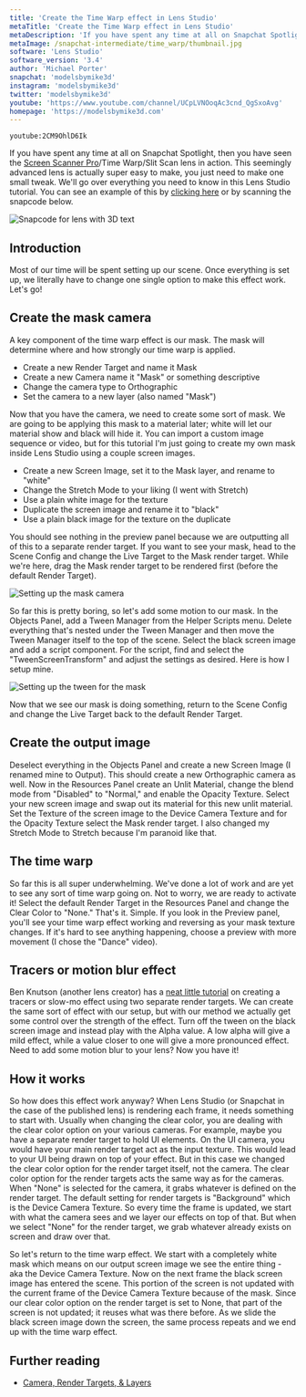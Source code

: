 ```yaml
---
title: 'Create the Time Warp effect in Lens Studio'
metaTitle: 'Create the Time Warp effect in Lens Studio'
metaDescription: 'If you have spent any time at all on Snapchat Spotlight, then you have seen the Screen Scanner Pro/Time Warp/Slit Scan lens in action. This seemingly advanced lens is actually super easy to make, you just need to make one small tweak.'
metaImage: /snapchat-intermediate/time_warp/thumbnail.jpg
software: 'Lens Studio'
software_version: '3.4'
author: 'Michael Porter'
snapchat: 'modelsbymike3d'
instagram: 'modelsbymike3d'
twitter: 'modelsbymike3d'
youtube: 'https://www.youtube.com/channel/UCpLVNOoqAc3cnd_QgSxoAvg'
homepage: 'https://modelsbymike3d.com'
---
```


`youtube:2CM9OhlD6Ik`

If you have spent any time at all on Snapchat Spotlight, then you have seen the [Screen Scanner Pro](https://www.snapchat.com/unlock/?type=SNAPCODE&uuid=9254193def06435bb9731a174ead43ab&metadata=01)/Time Warp/Slit Scan lens in action. This seemingly advanced lens is actually super easy to make, you just need to make one small tweak. We'll go over everything you need to know in this Lens Studio tutorial. You can see an example of this by [clicking here](https://www.snapchat.com/unlock/?type=SNAPCODE&uuid=154cf2dfd5c4494ea5ae26fa30a835f7&metadata=01) or by scanning the snapcode below.

![Snapcode for lens with 3D text](../../snapchat-intermediate/time-warp/snapcode.png)

## Introduction

Most of our time will be spent setting up our scene. Once everything is set up, we literally have to change one single option to make this effect work. Let's go!

## Create the mask camera

A key component of the time warp effect is our mask. The mask will determine where and how strongly our time warp is applied.

- Create a new Render Target and name it Mask
- Create a new Camera name it "Mask" or something descriptive
- Change the camera type to Orthographic
- Set the camera to a new layer (also named "Mask")

Now that you have the camera, we need to create some sort of mask. We are going to be applying this mask to a material later; white will let our material show and black will hide it. You can import a custom image sequence or video, but for this tutorial I'm just going to create my own mask inside Lens Studio using a couple screen images.

- Create a new Screen Image, set it to the Mask layer, and rename to "white"
- Change the Stretch Mode to your liking (I went with Stretch)
- Use a plain white image for the texture
- Duplicate the screen image and rename it to "black"
- Use a plain black image for the texture on the duplicate

You should see nothing in the preview panel because we are outputting all of this to a separate render target. If you want to see your mask, head to the Scene Config and change the Live Target to the Mask render target. While we're here, drag the Mask render target to be rendered first (before the default Render Target).

![Setting up the mask camera](../../snapchat-intermediate/time-warp/mask-setup.jpg)

So far this is pretty boring, so let's add some motion to our mask. In the Objects Panel, add a Tween Manager from the Helper Scripts menu. Delete everything that's nested under the Tween Manager and then move the Tween Manager itself to the top of the scene. Select the black screen image and add a script component. For the script, find and select the "TweenScreenTransform" and adjust the settings as desired. Here is how I setup mine.

![Setting up the tween for the mask](../../snapchat-intermediate/time-warp/tween-settings.jpg)

Now that we see our mask is doing something, return to the Scene Config and change the Live Target back to the default Render Target.

## Create the output image

Deselect everything in the Objects Panel and create a new Screen Image (I renamed mine to Output). This should create a new Orthographic camera as well. Now in the Resources Panel create an Unlit Material, change the blend mode from "Disabled" to "Normal," and enable the Opacity Texture. Select your new screen image and swap out its material for this new unlit material. Set the Texture of the screen image to the Device Camera Texture and for the Opacity Texture select the Mask render target. I also changed my Stretch Mode to Stretch because I'm paranoid like that.

## The time warp

So far this is all super underwhelming. We've done a lot of work and are yet to see any sort of time warp going on. Not to worry, we are ready to activate it! Select the default Render Target in the Resources Panel and change the Clear Color to "None." That's it. Simple. If you look in the Preview panel, you'll see your time warp effect working and reversing as your mask texture changes. If it's hard to see anything happening, choose a preview with more movement (I chose the "Dance" video).

## Tracers or motion blur effect

Ben Knutson (another lens creator) has a [neat little tutorial](https://www.youtube.com/watch?v=ojo-H675MA8) on creating a tracers or slow-mo effect using two separate render targets. We can create the same sort of effect with our setup, but with our method we actually get some control over the strength of the effect. Turn off the tween on the black screen image and instead play with the Alpha value. A low alpha will give a mild effect, while a value closer to one will give a more pronounced effect. Need to add some motion blur to your lens? Now you have it!

## How it works

So how does this effect work anyway? When Lens Studio (or Snapchat in the case of the published lens) is rendering each frame, it needs something to start with. Usually when changing the clear color, you are dealing with the clear color option on your various cameras. For example, maybe you have a separate render target to hold UI elements. On the UI camera, you would have your main render target act as the input texture. This would lead to your UI being drawn on top of your effect. But in this case we changed the clear color option for the render target itself, not the camera. The clear color option for the render targets acts the same way as for the cameras. When "None" is selected for the camera, it grabs whatever is defined on the render target. The default setting for render targets is "Background" which is the Device Camera Texture. So every time the frame is updated, we start with what the camera sees and we layer our effects on top of that. But when we select "None" for the render target, we grab whatever already exists on screen and draw over that.

So let's return to the time warp effect. We start with a completely white mask which means on our output screen image we see the entire thing - aka the Device Camera Texture. Now on the next frame the black screen image has entered the scene. This portion of the screen is not updated with the current frame of the Device Camera Texture because of the mask. Since our clear color option on the render target is set to None, that part of the screen is not updated; it reuses what was there before. As we slide the black screen image down the screen, the same process repeats and we end up with the time warp effect.

## Further reading

- [Camera, Render Targets, & Layers](https://lensstudio.snapchat.com/guides/general/camera/)
